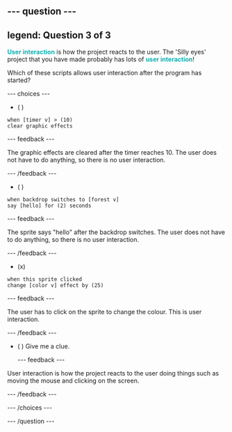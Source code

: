 --- question ---
---
legend: Question 3 of 3
---

<span style="color: #0faeb0">**User interaction**</span> is how the project reacts to the user. The 'Silly eyes' project that you have made probably has lots of <span style="color: #0faeb0">**user interaction**</span>!

Which of these scripts allows user interaction after the program has started?

--- choices ---

- ( ) 
```blocks3
when [timer v] > (10)
clear graphic effects
```

  --- feedback ---

The graphic effects are cleared after the timer reaches 10. The user does not have to do anything, so there is no user interaction.

  --- /feedback ---
- ( ) 
```blocks3
when backdrop switches to [forest v]
say [hello] for (2) seconds
```

  --- feedback ---

The sprite says "hello" after the backdrop switches. The user does not have to do anything, so there is no user interaction.

  --- /feedback ---
- (x) 
```blocks3
when this sprite clicked
change [color v] effect by (25)
```

  --- feedback ---

The user has to click on the sprite to change the colour. This is user interaction.

  --- /feedback ---
 

- ( ) Give me a clue.

  --- feedback ---

 User interaction is how the project reacts to the user doing things such as moving the mouse and clicking on the screen.

  --- /feedback ---
  
--- /choices ---

--- /question ---
